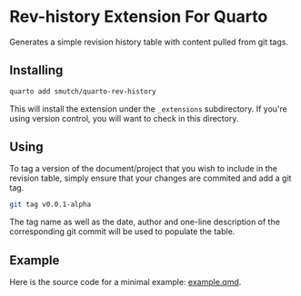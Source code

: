# Rev-history Extension For Quarto

Generates a simple revision history table with content pulled from git tags.

## Installing

```bash
quarto add smutch/quarto-rev-history
```

This will install the extension under the `_extensions` subdirectory.
If you're using version control, you will want to check in this directory.

## Using

To tag a version of the document/project that you wish to include in the
revision table, simply ensure that your changes are commited and add a git tag.

```bash
git tag v0.0.1-alpha
```

The tag name as well as the date, author and one-line description of the
corresponding git commit will be used to populate the table.

## Example

Here is the source code for a minimal example: [example.qmd](example.qmd).

